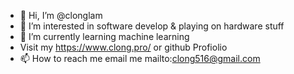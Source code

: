 - 👋 Hi, I’m @clonglam
- 👀 I’m interested in software develop & playing on hardware stuff
- 🌱 I’m currently learning machine learning
- Visit my https://www.clong.pro/ or github Profiolio
- 📫 How to reach me email me mailto:clong516@gmail.com
<!---
clonglam/clonglam is a ✨ special ✨ repository because its `README.md` (this file) appears on your GitHub profile.
You can click the Preview link to take a look at your changes.
--->

